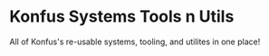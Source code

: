 # Konfus Systems Tools n Utils
 All of Konfus's re-usable systems, tooling, and utilites in one place!
